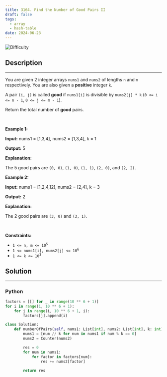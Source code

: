 ```yaml
---
title: 3164. Find the Number of Good Pairs II
draft: false
tags: 
  - array
  - hash-table
date: 2024-06-23
---
```


![Difficulty](https://img.shields.io/badge/Difficulty-Medium-blue.svg)

## Description

---
<p>You are given 2 integer arrays <code>nums1</code> and <code>nums2</code> of lengths <code>n</code> and <code>m</code> respectively. You are also given a <strong>positive</strong> integer <code>k</code>.</p>

<p>A pair <code>(i, j)</code> is called <strong>good</strong> if <code>nums1[i]</code> is divisible by <code>nums2[j] * k</code> (<code>0 &lt;= i &lt;= n - 1</code>, <code>0 &lt;= j &lt;= m - 1</code>).</p>

<p>Return the total number of <strong>good</strong> pairs.</p>

<p>&nbsp;</p>
<p><strong class="example">Example 1:</strong></p>

<div class="example-block">
<p><strong>Input:</strong> <span class="example-io">nums1 = [1,3,4], nums2 = [1,3,4], k = 1</span></p>

<p><strong>Output:</strong> <span class="example-io">5</span></p>

<p><strong>Explanation:</strong></p>
The 5 good pairs are <code>(0, 0)</code>, <code>(1, 0)</code>, <code>(1, 1)</code>, <code>(2, 0)</code>, and <code>(2, 2)</code>.</div>

<p><strong class="example">Example 2:</strong></p>

<div class="example-block">
<p><strong>Input:</strong> <span class="example-io">nums1 = [1,2,4,12], nums2 = [2,4], k = 3</span></p>

<p><strong>Output:</strong> <span class="example-io">2</span></p>

<p><strong>Explanation:</strong></p>

<p>The 2 good pairs are <code>(3, 0)</code> and <code>(3, 1)</code>.</p>
</div>

<p>&nbsp;</p>
<p><strong>Constraints:</strong></p>

<ul>
	<li><code>1 &lt;= n, m &lt;= 10<sup>5</sup></code></li>
	<li><code>1 &lt;= nums1[i], nums2[j] &lt;= 10<sup>6</sup></code></li>
	<li><code>1 &lt;= k &lt;= 10<sup>3</sup></code></li>
</ul>


## Solution

---
### Python
``` py title='find-the-number-of-good-pairs-ii'
factors = [[] for _ in range(10 ** 6 + 1)]
for i in range(1, 10 ** 6 + 1):
    for j in range(i, 10 ** 6 + 1, i):
        factors[j].append(i)

class Solution:
    def numberOfPairs(self, nums1: List[int], nums2: List[int], k: int) -> int:
        nums1 = [num // k for num in nums1 if num % k == 0]
        nums2 = Counter(nums2)

        res = 0
        for num in nums1:
            for factor in factors[num]:
                res += nums2[factor]
                
        return res

```


